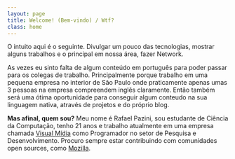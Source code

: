 ```yaml
---
layout: page
title: Welcome! (Bem-vindo) / Wtf?
class: home
---
```


O intuito aqui é o seguinte. Divulgar um pouco das tecnologias, mostrar alguns trabalhos e o principal em nossa área, fazer Network.

As vezes eu sinto falta de algum conteúdo em português para poder passar para os colegas de trabalho. Principalmente porque trabalho em uma pequena empresa no interior de São Paulo onde praticamente apenas umas 3 pessoas na empresa compreendem inglês claramente. Então também será uma ótima oportunidade para conseguir algum conteudo na sua linguagem nativa, através de projetos e do próprio blog.


**Mas afinal, quem sou?** Meu nome é Rafael Pazini, sou estudante de Ciência da Computação, tenho 21 anos e trabalho atualmente em uma empresa chamada [Visual Mídia](http://visualmidia.com.br) como Programador no setor de Pesquisa e Desenvolvimento. Procuro sempre estar contribuindo com comunidades open sources, como [Mozilla](https://developer.mozilla.org/en-US/docs/MDN/Contribute).